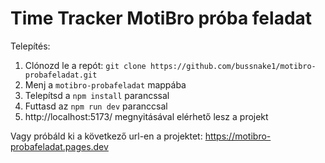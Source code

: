 # Time Tracker MotiBro próba feladat
Telepítés:
1. Clónozd le a repót: `git clone https://github.com/bussnake1/motibro-probafeladat.git`
2. Menj a `motibro-probafeladat` mappába
3. Telepítsd a `npm install` parancssal
4. Futtasd az `npm run dev` paranccsal
5. http://localhost:5173/ megnyitásával elérhető lesz a projekt

Vagy próbáld ki a következő url-en a projektet:
https://motibro-probafeladat.pages.dev